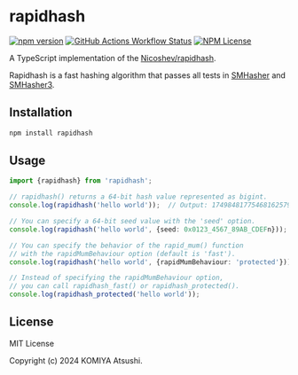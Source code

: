 # rapidhash

[![npm version](https://badge.fury.io/js/rapidhash-js.svg)](https://badge.fury.io/js/rapidhash-js)
[![GitHub Actions Workflow Status](https://img.shields.io/github/actions/workflow/status/komiya-atsushi/rapidhash-js/test.yaml)](https://github.com/komiya-atsushi/rapidhash-js/actions/workflows/test.yaml)
[![NPM License](https://img.shields.io/npm/l/rapidhash-js)](https://opensource.org/licenses/MIT)

A TypeScript implementation of the [Nicoshev/rapidhash](https://github.com/Nicoshev/rapidhash).

Rapidhash is a fast hashing algorithm that passes all tests in [SMHasher](https://github.com/rurban/smhasher) and [SMHasher3](https://gitlab.com/fwojcik/smhasher3).

## Installation


```bash
npm install rapidhash
```

## Usage

```typescript
import {rapidhash} from 'rapidhash';

// rapidhash() returns a 64-bit hash value represented as bigint.
console.log(rapidhash('hello world'));  // Output: 17498481775468162579n

// You can specify a 64-bit seed value with the 'seed' option.
console.log(rapidhash('hello world', {seed: 0x0123_4567_89AB_CDEFn}));  // Output: 9400866032237060842n

// You can specify the behavior of the rapid_mum() function
// with the rapidMumBehaviour option (default is 'fast').
console.log(rapidhash('hello world', {rapidMumBehaviour: 'protected'}));  // Output: 16019612682927597028n

// Instead of specifying the rapidMumBehaviour option,
// you can call rapidhash_fast() or rapidhash_protected().
console.log(rapidhash_protected('hello world'));
```

## License

MIT License

Copyright (c) 2024 KOMIYA Atsushi.
